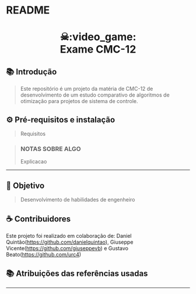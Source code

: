 # README
<h1 align="center">
☠:video_game:<br>Exame CMC-12
</h1>

## 📚 Introdução

> Este repositório é um projeto da matéria de CMC-12 de desenvolvimento de um estudo comparativo de algoritmos de otimização para projetos de sistema de controle. 


## ⚙️ Pré-requisitos e instalação
> Requisitos 

> ### NOTAS SOBRE ALGO
> Explicacao
---

## 🥅 Objetivo
> Desenvolvimento de habilidades de engenheiro


## ☕ Contribuidores

Este projeto foi realizado em colaboração de: Daniel Quintão(https://github.com/danielquintao), Giuseppe Vicente(https://github.com/giuseppevb) e Gustavo Beato(https://github.com/urc4)

## :books: Atribuições das referências usadas 


---
